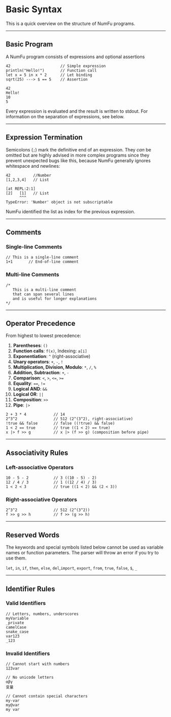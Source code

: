 # Basic Syntax

This is a quick overview on the structure of NumFu programs.

-----
## Basic Program
 A NumFu program consists of expressions and optional assertions

```numfu
42                      // Simple expression
println("Hello!")       // Function call
let x = 5 in x * 2      // Let binding
sqrt(25) ---> $ == 5    // Assertion
```
```
42
Hello!
10
5
```

Every expression is evaluated and the result is written to stdout. For information on the separation of expressions, see below.

-----
## Expression Termination
Semicolons (`;`) mark the definitive end of an expression. They *can* be omitted but are highly advised in more complex programs since they prevent unexpected bugs like this, because NumFu generally ignores whitespace and newlines:

```numfu
42          //Number
[1,2,3,4]   // List
```
```
[at REPL:2:1]
[2]   [1]   // List
      ^^^
TypeError: 'Number' object is not subscriptable
```
NumFu identified the list as index for the previous expression.

-----
## Comments

### Single-line Comments
```numfu
// This is a single-line comment
1+1       // End-of-line comment
```

### Multi-line Comments
```numfu
/*
   This is a multi-line comment
   that can span several lines
   and is useful for longer explanations
*/
```

-----
## Operator Precedence

From highest to lowest precedence:

1. **Parentheses**: `()`
2. **Function calls**: `f(x)`, Indexing: `a[i]`
3. **Exponentiation**: `^` (right-associative)
4. **Unary operators**: `+`, `-`, `!`
5. **Multiplication, Division, Modulo**: `*`, `/`, `%`
6. **Addition, Subtraction**: `+`, `-`
7. **Comparison**: `<`, `>`, `<=`, `>=`
8. **Equality**: `==`, `!=`
9. **Logical AND**: `&&`
10. **Logical OR**: `||`
11. **Composition**: `>>`
12. **Pipe**: `|>`

```numfu
2 + 3 * 4            // 14
2^3^2                // 512 (2^(3^2), right-associative)
!true && false       // false ((!true) && false)
1 < 2 == true        // true ((1 < 2) == true)
x |> f >> g          // x |> (f >> g) (composition before pipe)
```

-----
## Associativity Rules

### Left-associative Operators
```numfu
10 - 5 - 2           // 3 ((10 - 5) - 2)
12 / 4 / 3           // 1 ((12 / 4) / 3)
1 < 2 < 3            // true ((1 < 2) && (2 < 3))
```

### Right-associative Operators
```numfu
2^3^2                // 512 (2^(3^2))
f >> g >> h          // f >> (g >> h)
```

-----
## Reserved Words

The keywords and special symbols listed below cannot be used as variable names or function parameters. The parser will throw an error if you try to use them.

`let`, `in`, `if`, `then`, `else`, `del`,`import`, `export`, `from`, `true`, `false`, `$`, `_`

-----
## Identifier Rules

### Valid Identifiers
```numfu
// Letters, numbers, underscores
myVariable
_private
camelCase
snake_case
var123
_123
```

### Invalid Identifiers
```numfu
// Cannot start with numbers
123var

// No unicode letters
αβγ
变量

// Cannot contain special characters
my-var
my@var
my var
```
